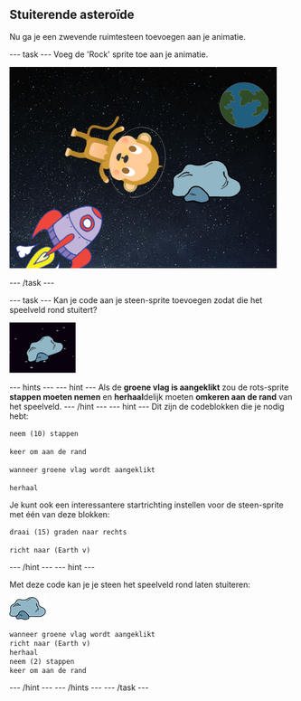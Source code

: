 ## Stuiterende asteroïde

Nu ga je een zwevende ruimtesteen toevoegen aan je animatie.

\--- task \--- Voeg de 'Rock' sprite toe aan je animatie.

![Een steen-sprite toevoegen](images/space-rock-sprite.png)

\--- /task \---

\--- task \--- Kan je code aan je steen-sprite toevoegen zodat die het speelveld rond stuitert?

![Een stuiterende steen testen](images/space-bounce-test.png)

\--- hints \--- \--- hint \--- Als de **groene vlag is aangeklikt** zou de rots-sprite **stappen moeten nemen** en **herhaal**delijk moeten **omkeren aan de rand** van het speelveld. \--- /hint \--- \--- hint \--- Dit zijn de codeblokken die je nodig hebt:

```blocks3
neem (10) stappen

keer om aan de rand

wanneer groene vlag wordt aangeklikt

herhaal
```

Je kunt ook een interessantere startrichting instellen voor de steen-sprite met één van deze blokken:

```blocks3
draai (15) graden naar rechts

richt naar (Earth v)
```

\--- /hint \--- \--- hint \---

Met deze code kan je je steen het speelveld rond laten stuiteren:

![Steen-sprite](images/sprite-rock.png)

```blocks3
wanneer groene vlag wordt aangeklikt
richt naar (Earth v)
herhaal 
neem (2) stappen
keer om aan de rand
```

\--- /hint \--- \--- /hints \--- \--- /task \---